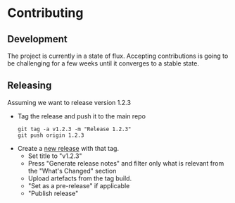 # Contributing

## Development

The project is currently in a state of flux. Accepting contributions is going
to be challenging for a few weeks until it converges to a stable state.

## Releasing

Assuming we want to release version 1.2.3

- Tag the release and push it to the main repo
  ```
  git tag -a v1.2.3 -m "Release 1.2.3"
  git push origin 1.2.3
  ```
- Create a [new release](https://github.com/OpenSimTools/AMS2CM/releases/new)
  with that tag.
  - Set title to "v1.2.3"
  - Press "Generate release notes" and filter only what is relevant from the
    "What's Changed" section
  - Upload artefacts from the tag build.
  - "Set as a pre-release" if applicable
  - "Publish release"
